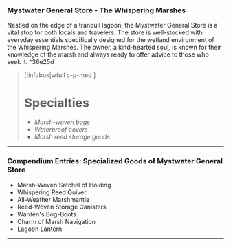 ### Mystwater General Store - The Whispering Marshes

Nestled on the edge of a tranquil lagoon, the Mystwater General Store is a vital stop for both locals and travelers. The store is well-stocked with everyday essentials specifically designed for the wetland environment of the Whispering Marshes. The owner, a kind-hearted soul, is known for their knowledge of the marsh and always ready to offer advice to those who seek it. ^36e25d

> [!infobox|wfull  c-p-med ]
>   # Specialties
>   - *Marsh-woven bags*
>   - *Waterproof covers*
>   - *Marsh reed storage goods*

---

### Compendium Entries: Specialized Goods of Mystwater General Store

- Marsh-Woven Satchel of Holding
- Whispering Reed Quiver
- All-Weather Marshmantle
- Reed-Woven Storage Canisters
- Warden's Bog-Boots
- Charm of Marsh Navigation
- Lagoon Lantern

---

